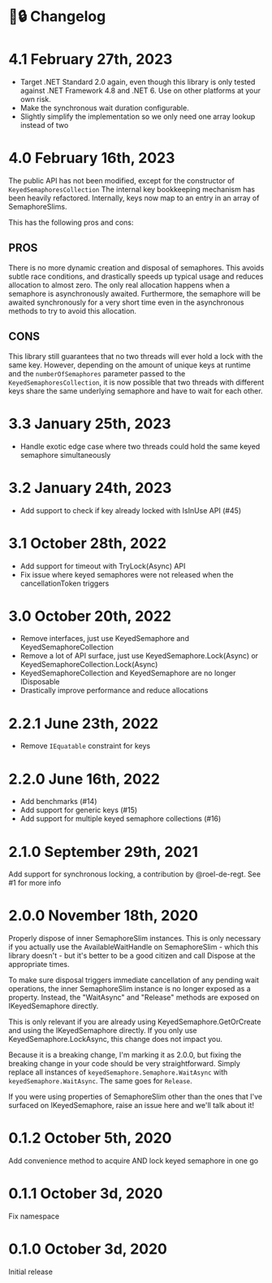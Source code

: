 # 🔑🔒 Changelog

# 4.1 February 27th, 2023

- Target .NET Standard 2.0 again, even though this library is only tested against .NET Framework 4.8 and .NET 6.
Use on other platforms at your own risk.
- Make the synchronous wait duration configurable.
- Slightly simplify the implementation so we only need one array lookup instead of two

# 4.0 February 16th, 2023

The public API has not been modified, except for the constructor of `KeyedSemaphoresCollection`
The internal key bookkeeping mechanism has been heavily refactored.
Internally, keys now map to an entry in an array of SemaphoreSlims.

This has the following pros and cons:

PROS
----
There is no more dynamic creation and disposal of semaphores. 
This avoids subtle race conditions, and drastically speeds up typical usage and reduces allocation to almost zero.
The only real allocation happens when a semaphore is asynchronously awaited.
Furthermore, the semaphore will be awaited synchronously for a very short time even in the asynchronous methods to try to avoid this allocation.

CONS
----
This library still guarantees that no two threads will ever hold a lock with the same key.
However, depending on the amount of unique keys at runtime and the `numberOfSemaphores` parameter passed to the `KeyedSemaphoresCollection`,
it is now possible that two threads with different keys share the same underlying semaphore and have to wait for each other.

# 3.3 January 25th, 2023

- Handle exotic edge case where two threads could hold the same keyed semaphore simultaneously

# 3.2 January 24th, 2023

- Add support to check if key already locked with IsInUse API (#45)

# 3.1 October 28th, 2022

- Add support for timeout with TryLock(Async) API
- Fix issue where keyed semaphores were not released when the cancellationToken triggers

# 3.0 October 20th, 2022

- Remove interfaces, just use KeyedSemaphore and KeyedSemaphoreCollection
- Remove a lot of API surface, just use KeyedSemaphore.Lock(Async) or KeyedSemaphoreCollection.Lock(Async)
- KeyedSemaphoreCollection and KeyedSemaphore are no longer IDisposable
- Drastically improve performance and reduce allocations 

# 2.2.1 June 23th, 2022

- Remove `IEquatable` constraint for keys 

# 2.2.0 June 16th, 2022

- Add benchmarks (#14)
- Add support for generic keys (#15)
- Add support for multiple keyed semaphore collections (#16)

# 2.1.0 September 29th, 2021

Add support for synchronous locking, a contribution by @roel-de-regt. See #1 for more info

# 2.0.0 November 18th, 2020

Properly dispose of inner SemaphoreSlim instances. This is only necessary if you actually use the AvailableWaitHandle on SemaphoreSlim - which this library doesn't - but it's
better to be a good citizen and call Dispose at the appropriate times.

To make sure disposal triggers immediate cancellation of any pending wait operations, the inner SemaphoreSlim instance is no longer exposed as a property. Instead, the "WaitAsync"
and "Release" methods are exposed on IKeyedSemaphore directly.

This is only relevant if you are already using KeyedSemaphore.GetOrCreate and using the IKeyedSemaphore directly. If you only use KeyedSemaphore.LockAsync, this change does not
impact you.

Because it is a breaking change, I'm marking it as 2.0.0, but fixing the breaking change in your code should be very straightforward. Simply replace all instances
of `keyedSemaphore.Semaphore.WaitAsync` with `keyedSemaphore.WaitAsync`. The same goes for `Release`.

If you were using properties of SemaphoreSlim other than the ones that I've surfaced on IKeyedSemaphore, raise an issue here and we'll talk about it!

# 0.1.2 October 5th, 2020

Add convenience method to acquire AND lock keyed semaphore in one go

# 0.1.1 October 3d, 2020

Fix namespace

# 0.1.0 October 3d, 2020

Initial release

